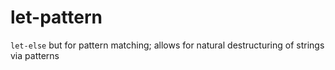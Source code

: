 # let-pattern
`let-else` but for pattern matching; allows for natural destructuring of strings via patterns
